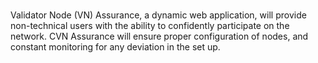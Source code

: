 # 
Validator Node (VN) Assurance, a dynamic web application, will provide non-technical users with the ability to confidently participate on the network. CVN Assurance will ensure proper configuration of nodes, and constant monitoring for any deviation in the set up.  
